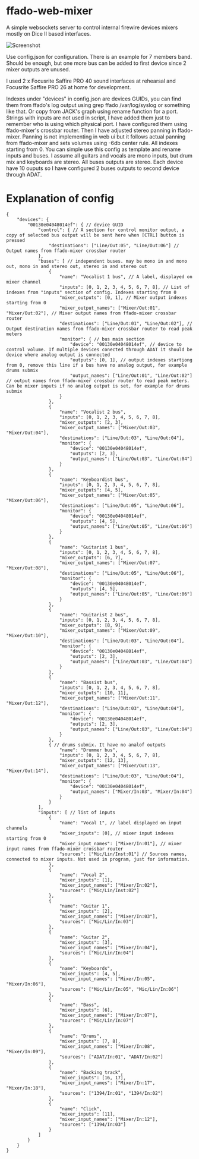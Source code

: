 # ffado-web-mixer
A simple websockets server to control internal firewire devices mixers mostly on Dice II based interfaces.

![Screenshot](https://raw.githubusercontent.com/rusk911/ffado-web-mixer/master/img/screenshot.gif)

Use config.json for configuration. There is an example for 7 members band. Should be enough, but one more bus can be added to first device since 2 mixer outputs are unused.

I used 2 x Focusrite Saffire PRO 40 sound interfaces at rehearsal and Focusrite Saffire PRO 26 at home for development.

Indexes under "devices" in config.json are devices GUIDs, you can find them from ffado's log output using grep ffado /var/log/syslog or something like that. Or copy from JACK's graph using rename function for a port.
Strings with inputs are not used in script, I have added them just to remember who is using which physical port. I have configured them using ffado-mixer's crossbar router. Then I have adjusted stereo panning in ffado-mixer. Panning is not implementing in web ui but it follows actual panning from ffado-mixer and sets volumes using -6db center rule. All indexes starting from 0. You can simple use this config as template and rename inputs and buses. I assume all guitars and vocals are mono inputs, but drum mix and keyboards are stereo. All buses outputs are stereo. Each device have 10 ouputs so I have configured 2 buses outputs to second device through ADAT.

# Explanation of config

```
{
    "devices": {
        "00130e04048014ef": { // device GUID
            "control": { // A section for control monitor output, a copy of selected bus output will be sent here when [CTRL] button is pressed
                "destinations": ["Line/Out:05", "Line/Out:06"] // Output names from ffado-mixer crossbar router
            },
            "buses": [ // independent buses. may be mono in and mono out, mono in and stereo out, stereo in and stereo out
                {
                    "name": "Vocalist 1 bus", // A label, displayed on mixer channel
                    "inputs": [0, 1, 2, 3, 4, 5, 6, 7, 8], // List of indexes from "inputs" section of config. Indexes starting from 0
                    "mixer_outputs": [0, 1], // Mixer output indexes starting from 0
                    "mixer_output_names": ["Mixer/Out:01", "Mixer/Out:02"], // Mixer output names from ffado-mixer crossbar router
                    "destinations": ["Line/Out:01", "Line/Out:02"], // Output destination names from ffado-mixer crossbar router to read peak meters
                    "monitor": { // bus main section
                        "device": "00130e04048014ef", // device to control volume. If multiple devices conected through ADAT it should be device where analog output is connected
                        "outputs": [0, 1], // output indexes startiong from 0, remove this line if a bus have no analog output, for example drums submix
                        "output_names": ["Line/Out:01", "Line/Out:02"] // output names from ffado-mixer crossbar router to read peak meters. Can be mixer inputs if no analog output is set, for example for drums submix
                    }
                },
                {
                    "name": "Vocalist 2 bus",
                    "inputs": [0, 1, 2, 3, 4, 5, 6, 7, 8],
                    "mixer_outputs": [2, 3],
                    "mixer_output_names": ["Mixer/Out:03", "Mixer/Out:04"],
                    "destinations": ["Line/Out:03", "Line/Out:04"],
                    "monitor": {
                        "device": "00130e04048014ef",
                        "outputs": [2, 3],
                        "output_names": ["Line/Out:03", "Line/Out:04"]
                    }
                },
                {
                    "name": "Keyboardist bus",
                    "inputs": [0, 1, 2, 3, 4, 5, 6, 7, 8],
                    "mixer_outputs": [4, 5],
                    "mixer_output_names": ["Mixer/Out:05", "Mixer/Out:06"],
                    "destinations": ["Line/Out:05", "Line/Out:06"],
                    "monitor": {
                        "device": "00130e04048014ef",
                        "outputs": [4, 5],
                        "output_names": ["Line/Out:05", "Line/Out:06"]
                    }
                },
                {
                    "name": "Guitarist 1 bus",
                    "inputs": [0, 1, 2, 3, 4, 5, 6, 7, 8],
                    "mixer_outputs": [6, 7],
                    "mixer_output_names": ["Mixer/Out:07", "Mixer/Out:08"],
                    "destinations": ["Line/Out:05", "Line/Out:06"],
                    "monitor": {
                        "device": "00130e04048014ef",
                        "outputs": [4, 5],
                        "output_names": ["Line/Out:05", "Line/Out:06"]
                    }
                },
                {
                    "name": "Guitarist 2 bus",
                    "inputs": [0, 1, 2, 3, 4, 5, 6, 7, 8],
                    "mixer_outputs": [8, 9],
                    "mixer_output_names": ["Mixer/Out:09", "Mixer/Out:10"],
                    "destinations": ["Line/Out:03", "Line/Out:04"],
                    "monitor": {
                        "device": "00130e04048014ef",
                        "outputs": [2, 3],
                        "output_names": ["Line/Out:03", "Line/Out:04"]
                    }
                },
                {
                    "name": "Bassist bus",
                    "inputs": [0, 1, 2, 3, 4, 5, 6, 7, 8],
                    "mixer_outputs": [10, 11],
                    "mixer_output_names": ["Mixer/Out:11", "Mixer/Out:12"],
                    "destinations": ["Line/Out:03", "Line/Out:04"],
                    "monitor": {
                        "device": "00130e04048014ef",
                        "outputs": [2, 3],
                        "output_names": ["Line/Out:03", "Line/Out:04"]
                    }
                },
                { // drums submix. It have no analof outputs
                    "name": "Drummer bus",
                    "inputs": [0, 1, 2, 3, 4, 5, 6, 7, 8],
                    "mixer_outputs": [12, 13],
                    "mixer_output_names": ["Mixer/Out:13", "Mixer/Out:14"],
                    "destinations": ["Line/Out:03", "Line/Out:04"],
                    "monitor": {
                        "device": "00130e04048014ef",
                        "output_names": ["Mixer/In:03", "Mixer/In:04"]
                    }
                }
            ],
            "inputs": [ // list of inputs
                {
                    "name": "Vocal 1", // label displayed on input channels
                    "mixer_inputs": [0], // mixer input indexes starting from 0
                    "mixer_input_names": ["Mixer/In:01"], // mixer input names from ffado-mixer crossbar router
                    "sources": ["Mic/Lin/Inst:01"] // Sources names, connected to mixer inputs. Not used in program, just for information.
                },
                {
                    "name": "Vocal 2",
                    "mixer_inputs": [1],
                    "mixer_input_names": ["Mixer/In:02"],
                    "sources": ["Mic/Lin/Inst:02"]
                },
                {
                    "name": "Guitar 1",
                    "mixer_inputs": [2],
                    "mixer_input_names": ["Mixer/In:03"],
                    "sources": ["Mic/Lin/In:03"]
                },
                {
                    "name": "Guitar 2",
                    "mixer_inputs": [3],
                    "mixer_input_names": ["Mixer/In:04"],
                    "sources": ["Mic/Lin/In:04"]
                },
                {
                    "name": "Keyboards",
                    "mixer_inputs": [4, 5],
                    "mixer_input_names": ["Mixer/In:05", "Mixer/In:06"],
                    "sources": ["Mic/Lin/In:05", "Mic/Lin/In:06"]
                },
                {
                    "name": "Bass",
                    "mixer_inputs": [6],
                    "mixer_input_names": ["Mixer/In:07"],
                    "sources": ["Mic/Lin/In:07"]
                },
                {
                    "name": "Drums",
                    "mixer_inputs": [7, 8],
                    "mixer_input_names": ["Mixer/In:08", "Mixer/In:09"],
                    "sources": ["ADAT/In:01", "ADAT/In:02"]
                },
                {
                    "name": "Backing track",
                    "mixer_inputs": [16, 17],
                    "mixer_input_names": ["Mixer/In:17", "Mixer/In:18"],
                    "sources": ["1394/In:01", "1394/In:02"]
                },
                {
                    "name": "Click",
                    "mixer_inputs": [11],
                    "mixer_input_names": ["Mixer/In:12"],
                    "sources": ["1394/In:03"]
                }
            ]
        }
    }
}
```